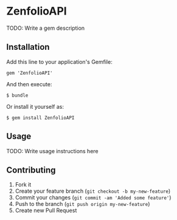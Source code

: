 # ZenfolioAPI

TODO: Write a gem description

## Installation

Add this line to your application's Gemfile:

    gem 'ZenfolioAPI'

And then execute:

    $ bundle

Or install it yourself as:

    $ gem install ZenfolioAPI

## Usage

TODO: Write usage instructions here

## Contributing

1. Fork it
2. Create your feature branch (`git checkout -b my-new-feature`)
3. Commit your changes (`git commit -am 'Added some feature'`)
4. Push to the branch (`git push origin my-new-feature`)
5. Create new Pull Request
